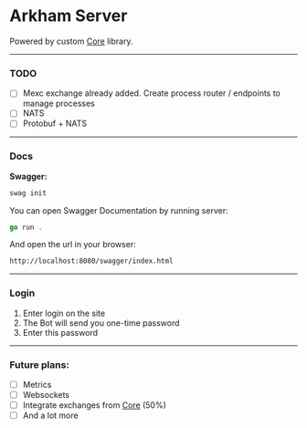 # Arkham Server

Powered by custom [Core](https://github.com/Lazy-Parser/Collector.git) library.

---

### TODO
- [ ] Mexc exchange already added. Create process router / endpoints to manage processes
- [ ] NATS
- [ ] Protobuf + NATS 

---

### Docs

**Swagger:**

```bash
swag init
```

You can open Swagger Documentation by running server:

```go
go run .
```

And open the url in your browser:

```bash
http://localhost:8080/swagger/index.html
```

---

### Login
1. Enter login on the site
2. The Bot will send you one-time password
3. Enter this password

---

### Future plans:

- [ ]  Metrics
- [ ]  Websockets
- [ ]  Integrate exchanges from [Core](https://github.com/Lazy-Parser/Collector.git) (50%)
- [ ]  And a lot more